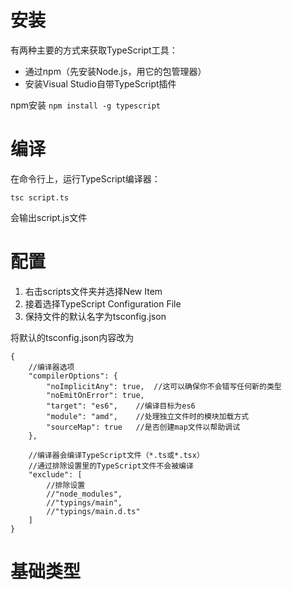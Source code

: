 # 安装
有两种主要的方式来获取TypeScript工具：
- 通过npm（先安装Node.js，用它的包管理器）
- 安装Visual Studio自带TypeScript插件

npm安装 `npm install -g typescript`

# 编译

在命令行上，运行TypeScript编译器：
```
tsc script.ts
```
会输出script.js文件

# 配置

1. 右击scripts文件夹并选择New Item
2. 接着选择TypeScript Configuration File
3. 保持文件的默认名字为tsconfig.json

将默认的tsconfig.json内容改为
```
{
    //编译器选项
    "compilerOptions": {
        "noImplicitAny": true,  //这可以确保你不会错写任何新的类型
        "noEmitOnError": true,
        "target": "es6",    //编译目标为es6
        "module": "amd",    //处理独立文件时的模块加载方式
        "sourceMap": true   //是否创建map文件以帮助调试
    },
    
    //编译器会编译TypeScript文件（*.ts或*.tsx）
    //通过排除设置里的TypeScript文件不会被编译
    "exclude": [
        //排除设置
        //"node_modules",
        //"typings/main",
        //"typings/main.d.ts"
    ]
}
```

# 基础类型

